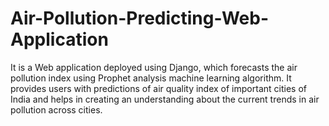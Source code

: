 # Air-Pollution-Predicting-Web-Application
It is a Web application deployed using Django, which forecasts the air pollution index using Prophet analysis machine learning algorithm. It provides users with predictions of air quality index of important cities of India and helps in creating an understanding about the current trends in air pollution across cities.
